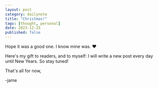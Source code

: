 ```yaml
---
layout: post
category: dailynote
title: "Christmas!"
tags: [thought, personal]
date: 2023-12-25
published: false
---
```

Hope it was a good one. I know mine was. ❤️

Here's my gift to readers, and to myself: I will write a new post every day until New Years. So stay tuned!

That's all for now,

-jame
